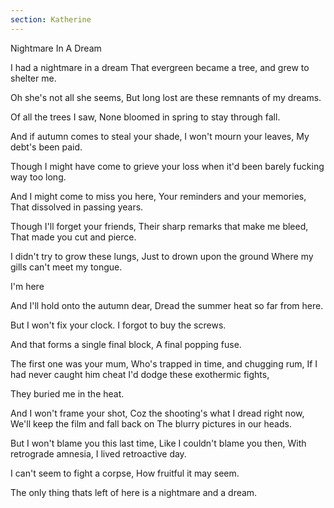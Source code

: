 ```yaml
---
section: Katherine
---
```


Nightmare In A Dream

I had a nightmare in a dream
That evergreen became a tree,
and grew to shelter me.

Oh she's not all she seems,
But long lost are these
remnants of my dreams.

Of all the trees I saw,
None bloomed in spring to
stay through fall.

And if autumn comes to steal your shade,
I won't mourn your leaves,
My debt's been paid.

Though I might have come to
grieve your loss when it'd been barely
fucking way too long.

And I might come to miss you here,
Your reminders and your memories,
That dissolved in passing years.

Though I'll forget your friends,
Their sharp remarks that make me bleed,
That made you cut and pierce.

I didn't try to grow these lungs,
Just to drown upon the ground
Where my gills can't meet my tongue.

I'm here

And I'll hold onto the autumn dear,
Dread the summer heat so far from here.

But I won't fix your clock.
I forgot to buy the screws.

And that forms a single final block,
A final popping fuse.

The first one was your mum,
Who's trapped in time, and chugging rum,
If I had never caught him cheat
I'd dodge these exothermic fights,

They buried me in the heat.

And I won't frame your shot,
Coz the shooting's what I dread right now,
We'll keep the film and fall back on
The blurry pictures in our heads.

But I won't blame you this last time,
Like I couldn't blame you then,
With retrograde amnesia,
I lived retroactive day.

I can't seem to fight a corpse,
How fruitful it may seem.

The only thing thats left of here is a
nightmare and a dream.

